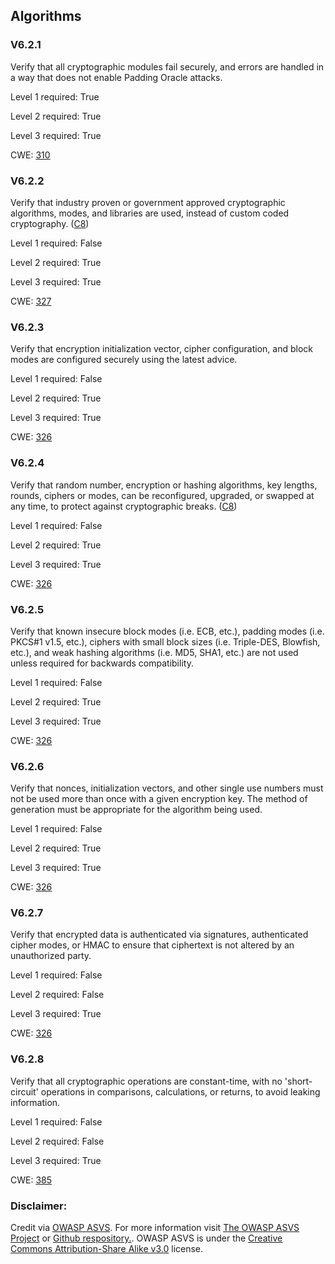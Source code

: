 ##  Algorithms

### V6.2.1

Verify that all cryptographic modules fail securely, and errors are handled in a way that does not enable Padding Oracle attacks.

Level 1 required: True

Level 2 required: True

Level 3 required: True

CWE: [310](https://cwe.mitre.org/data/definitions/310)

### V6.2.2

Verify that industry proven or government approved cryptographic algorithms, modes, and libraries are used, instead of custom coded cryptography. ([C8](https://owasp.org/www-project-proactive-controls/#div-numbering))

Level 1 required: False

Level 2 required: True

Level 3 required: True

CWE: [327](https://cwe.mitre.org/data/definitions/327)

### V6.2.3

Verify that encryption initialization vector, cipher configuration, and block modes are configured securely using the latest advice.

Level 1 required: False

Level 2 required: True

Level 3 required: True

CWE: [326](https://cwe.mitre.org/data/definitions/326)

### V6.2.4

Verify that random number, encryption or hashing algorithms, key lengths, rounds, ciphers or modes, can be reconfigured, upgraded, or swapped at any time, to protect against cryptographic breaks. ([C8](https://owasp.org/www-project-proactive-controls/#div-numbering))

Level 1 required: False

Level 2 required: True

Level 3 required: True

CWE: [326](https://cwe.mitre.org/data/definitions/326)

### V6.2.5

Verify that known insecure block modes (i.e. ECB, etc.), padding modes (i.e. PKCS#1 v1.5, etc.), ciphers with small block sizes (i.e. Triple-DES, Blowfish, etc.), and weak hashing algorithms (i.e. MD5, SHA1, etc.) are not used unless required for backwards compatibility.

Level 1 required: False

Level 2 required: True

Level 3 required: True

CWE: [326](https://cwe.mitre.org/data/definitions/326)

### V6.2.6

Verify that nonces, initialization vectors, and other single use numbers must not be used more than once with a given encryption key. The method of generation must be appropriate for the algorithm being used.

Level 1 required: False

Level 2 required: True

Level 3 required: True

CWE: [326](https://cwe.mitre.org/data/definitions/326)

### V6.2.7

Verify that encrypted data is authenticated via signatures, authenticated cipher modes, or HMAC to ensure that ciphertext is not altered by an unauthorized party.

Level 1 required: False

Level 2 required: False

Level 3 required: True

CWE: [326](https://cwe.mitre.org/data/definitions/326)

### V6.2.8

Verify that all cryptographic operations are constant-time, with no 'short-circuit' operations in comparisons, calculations, or returns, to avoid leaking information.

Level 1 required: False

Level 2 required: False

Level 3 required: True

CWE: [385](https://cwe.mitre.org/data/definitions/385)



### Disclaimer:

Credit via [OWASP ASVS](https://owasp.org/www-project-application-security-verification-standard/). For more information visit [The OWASP ASVS Project](https://owasp.org/www-project-application-security-verification-standard/) or [Github respository.](https://github.com/OWASP/ASVS). OWASP ASVS is under the [Creative Commons Attribution-Share Alike v3.0](https://creativecommons.org/licenses/by-sa/3.0/) license.
